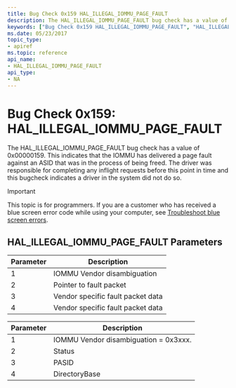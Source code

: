 ```yaml
---
title: Bug Check 0x159 HAL_ILLEGAL_IOMMU_PAGE_FAULT
description: The HAL_ILLEGAL_IOMMU_PAGE_FAULT bug check has a value of 0x00000159.
keywords: ["Bug Check 0x159 HAL_ILLEGAL_IOMMU_PAGE_FAULT", "HAL_ILLEGAL_IOMMU_PAGE_FAULT"]
ms.date: 05/23/2017
topic_type:
- apiref
ms.topic: reference
api_name:
- HAL_ILLEGAL_IOMMU_PAGE_FAULT
api_type:
- NA
---
```


# Bug Check 0x159: HAL\_ILLEGAL\_IOMMU\_PAGE\_FAULT


The HAL\_ILLEGAL\_IOMMU\_PAGE\_FAULT bug check has a value of 0x00000159. This indicates that the IOMMU has delivered a page fault against an ASID that was in the process of being freed. The driver was responsible for completing any inflight requests before this point in time and this bugcheck indicates a driver in the system did not do so.

> [!IMPORTANT]
> This topic is for programmers. If you are a customer who has received a blue screen error code while using your computer, see [Troubleshoot blue screen errors](https://www.windows.com/stopcode).


## HAL\_ILLEGAL\_IOMMU\_PAGE\_FAULT Parameters


| Parameter | Description                       |
|-----------|-----------------------------------|
| 1         | IOMMU Vendor disambiguation       |
| 2         | Pointer to fault packet           |
| 3         | Vendor specific fault packet data |
| 4         | Vendor specific fault packet data |

 

| Parameter | Description                           |
|-----------|---------------------------------------|
| 1         | IOMMU Vendor disambiguation = 0x3xxx. |
| 2         | Status                                |
| 3         | PASID                                 |
| 4         | DirectoryBase                         |

 

 

 




